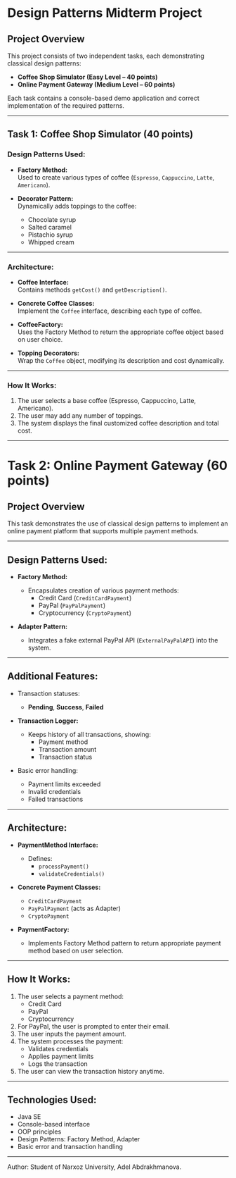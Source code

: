 # Design Patterns Midterm Project

## Project Overview

This project consists of two independent tasks, each demonstrating classical design patterns:

- **Coffee Shop Simulator (Easy Level – 40 points)**
- **Online Payment Gateway (Medium Level – 60 points)**

Each task contains a console-based demo application and correct implementation of the required patterns.

---

## Task 1: Coffee Shop Simulator (40 points)

### Design Patterns Used:

- **Factory Method:**  
  Used to create various types of coffee (`Espresso`, `Cappuccino`, `Latte`, `Americano`).

- **Decorator Pattern:**  
  Dynamically adds toppings to the coffee:
  - Chocolate syrup
  - Salted caramel
  - Pistachio syrup
  - Whipped cream

---

### Architecture:

- **Coffee Interface:**  
  Contains methods `getCost()` and `getDescription()`.

- **Concrete Coffee Classes:**  
  Implement the `Coffee` interface, describing each type of coffee.

- **CoffeeFactory:**  
  Uses the Factory Method to return the appropriate coffee object based on user choice.

- **Topping Decorators:**  
  Wrap the `Coffee` object, modifying its description and cost dynamically.

---

### How It Works:

1. The user selects a base coffee (Espresso, Cappuccino, Latte, Americano).
2. The user may add any number of toppings.
3. The system displays the final customized coffee description and total cost.

---

# Task 2: Online Payment Gateway (60 points)

## Project Overview

This task demonstrates the use of classical design patterns to implement an online payment platform that supports multiple payment methods.

---

## Design Patterns Used:

- **Factory Method:**
  - Encapsulates creation of various payment methods:
    - Credit Card (`CreditCardPayment`)
    - PayPal (`PayPalPayment`)
    - Cryptocurrency (`CryptoPayment`)

- **Adapter Pattern:**
  - Integrates a fake external PayPal API (`ExternalPayPalAPI`) into the system.

---

## Additional Features:

- Transaction statuses:
  - **Pending**, **Success**, **Failed**

- **Transaction Logger:**
  - Keeps history of all transactions, showing:
    - Payment method
    - Transaction amount
    - Transaction status

- Basic error handling:
  - Payment limits exceeded
  - Invalid credentials
  - Failed transactions

---

## Architecture:

- **PaymentMethod Interface:**
  - Defines:
    - `processPayment()`
    - `validateCredentials()`

- **Concrete Payment Classes:**
  - `CreditCardPayment`
  - `PayPalPayment` (acts as Adapter)
  - `CryptoPayment`

- **PaymentFactory:**
  - Implements Factory Method pattern to return appropriate payment method based on user selection.

---

## How It Works:

1. The user selects a payment method:
   - Credit Card
   - PayPal
   - Cryptocurrency
2. For PayPal, the user is prompted to enter their email.
3. The user inputs the payment amount.
4. The system processes the payment:
   - Validates credentials
   - Applies payment limits
   - Logs the transaction
5. The user can view the transaction history anytime.

---

## Technologies Used:

- Java SE
- Console-based interface
- OOP principles
- Design Patterns: Factory Method, Adapter
- Basic error and transaction handling

---

Author: Student of Narxoz University, Adel Abdrakhmanova.

